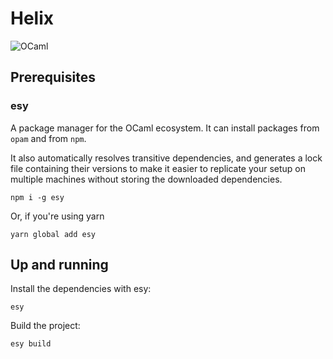 # Helix

![OCaml](https://img.shields.io/badge/-OCaml-c15540?style=square&logo=ocaml&logoColor=white)

## Prerequisites

### esy

A package manager for the OCaml ecosystem. It can install packages from `opam` and from `npm`.

It also automatically resolves transitive dependencies, and generates a lock file containing their versions to make it easier to replicate your setup on multiple machines without storing the downloaded dependencies.

```console
npm i -g esy
```

Or, if you're using yarn

```console
yarn global add esy
```

## Up and running

Install the dependencies with esy:

```console
esy
```

Build the project:

```console
esy build
```
